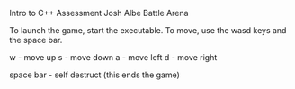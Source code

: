 Intro to C++ Assessment
Josh Albe
Battle Arena

To launch the game, start the executable. To move, use the wasd keys and the space bar.

w - move up
s - move down
a - move left
d - move right

space bar - self destruct (this ends the game)
